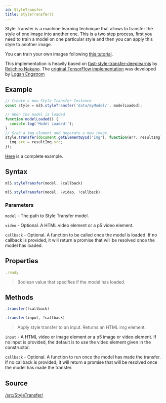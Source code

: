 ```yaml
---
id: StyleTransfer
title: styleTransfer()
---
```


Style Transfer is a machine learning technique that allows to transfer the style of one image into another one. This is a two step process, first you need to train a model on one particular style and then you can apply this style to another image.

You can train your own images following [this tutorial](docs/training-styletransfer).

This implementation is heavily based on [fast-style-transfer-deeplearnjs](https://github.com/reiinakano/fast-style-transfer-deeplearnjs) by [Reiichiro Nakano](https://github.com/reiinakano).
The [original TensorFlow implementation](https://github.com/lengstrom/fast-style-transfer) was developed by [Logan Engstrom](https://github.com/lengstrom)

## Example

```javascript
// Create a new Style Transfer Instance
const style = ml5.styleTransfer('data/myModel/', modelLoaded);

// When the model is loaded
function modelLoaded() {
  console.log('Model Loaded!');
}
// Grab a img element and generate a new image. 
style.transfer(document.getElementById('img'), function(err, resultImg) {
  img.src = resultImg.src;
});
```

[Here](https://github.com/ml5js/ml5-examples/blob/master/p5js/StyleTransfer_Image/sketch.js) is a complete example.

## Syntax
  ```javascript
  ml5.styleTransfer(model, ?callback)
  ```
  ```javascript
  ml5.styleTransfer(model, ?video, ?callback)
  ```

### Parameters

  `model` - The path to Style Transfer model.
  
  `video` - Optional. A HTML video element or a p5 video element.
  
  `callback` - Optional. A function to be called once the model is loaded. If no callback is provided, it will return a promise that will be resolved once the model has loaded.

## Properties

  ```javascript
  .ready
  ```
  > Boolean value that specifies if the model has loaded.

## Methods

  ```javascript
  .transfer(?callback)
  ```
  ```javascript
  .transfer(input, ?callback)
  ```
  > Apply style transfer to an input. Returns an HTML img element.

  `input` -  A HTML video or image element or a p5 image or video element. If no input is provided, the default is to use the video element given in the constructor. 

  `callback` - Optional. A function to run once the model has made the transfer. If no callback is provided, it will return a promise that will be resolved once the model has made the transfer.

## Source

[/src/StyleTransfer/](https://github.com/ml5js/ml5-library/tree/master/src/StyleTransfer)
